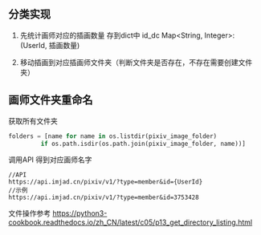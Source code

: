 
## 分类实现
1. 先统计画师对应的插画数量 存到dict中
id_dc Map<String, Integer>: (UserId, 插画数量)

2. 移动插画到对应插画师文件夹（判断文件夹是否存在，不存在需要创建文件夹）

## 画师文件夹重命名
获取所有文件夹

```python
folders = [name for name in os.listdir(pixiv_image_folder)
         if os.path.isdir(os.path.join(pixiv_image_folder, name))]
```

调用API 得到对应画师名字
```text
//API
https://api.imjad.cn/pixiv/v1/?type=member&id={UserId}
//示例
https://api.imjad.cn/pixiv/v1/?type=member&id=3753428
```

文件操作参考
https://python3-cookbook.readthedocs.io/zh_CN/latest/c05/p13_get_directory_listing.html
